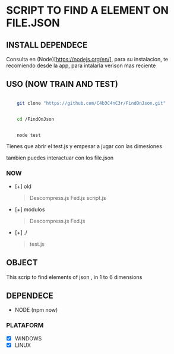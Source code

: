 
# SCRIPT TO FIND A ELEMENT ON FILE.JSON



## INSTALL DEPENDECE


Consulta en (Node)[https://nodejs.org/en/], para su instalacion, te recomiendo desde la app, para intalarla verison mas reciente


## USO (NOW TRAIN AND TEST)

```bash

    git clone "https://github.com/C4b3C4nC3r/FindOnJson.git"

```

```bash

    cd /FindOnJson

```

```bash

    node test

```

Tienes que abrir el test.js y empesar a jugar con las dimesiones

tambien puedes interactuar con los file.json


### NOW 

- [+] old 
    > Descompress.js
    > Fed.js
    > script.js

- [+] modulos
    > Descompress.js
    > Fed.js
    
- [+] ./
    > test.js


## OBJECT

This scrip to find elements of json , in 1 to 6 dimensions

## DEPENDECE 
- NODE (npm now)


### PLATAFORM

- [x] WINDOWS
- [x] LINUX